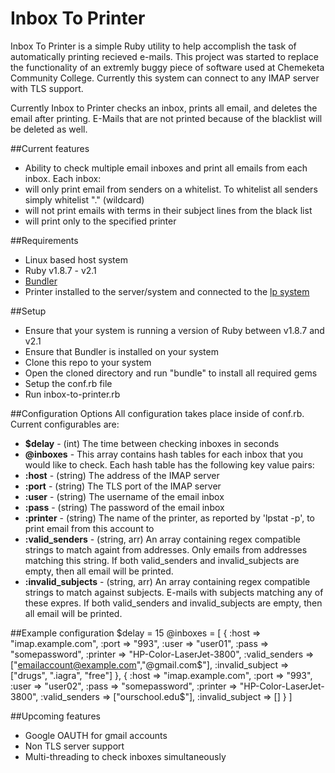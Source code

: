 # Inbox To Printer
Inbox To Printer is a simple Ruby utility to help accomplish the task of automatically printing recieved e-mails. This project was started to replace the functionality of an extremly buggy piece of software used at Chemeketa Community College. Currently this system can connect to any IMAP server with TLS support.

Currently Inbox to Printer checks an inbox, prints all email, and deletes the email after printing. E-Mails that are not printed because of the blacklist will be deleted as well. 

##Current features
* Ability to check multiple email inboxes and print all emails from each inbox. Each inbox:
 * will only print email from senders on a whitelist. To whitelist all senders simply whitelist "." (wildcard)
 * will not print emails with terms in their subject lines from the black list
 * will print only to the specified printer

##Requirements
* Linux based host system
* Ruby v1.8.7 - v2.1
* [Bundler](http://bundler.io/)
* Printer installed to the server/system and connected to the [lp system](http://www.cups.org/documentation.php/options.html)

##Setup
* Ensure that your system is running a version of Ruby between v1.8.7 and v2.1
* Ensure that Bundler is installed on your system
* Clone this repo to your system
* Open the cloned directory and run "bundle" to install all required gems
* Setup the conf.rb file
* Run inbox-to-printer.rb

##Configuration Options
All configuration takes place inside of conf.rb. Current configurables are:
* **$delay** - (int) The time between checking inboxes in seconds
* **@inboxes** - This array contains hash tables for each inbox that you would like to check. Each hash table has the following key value pairs:
 * **:host** - (string) The address of the IMAP server
 * **:port** - (string) The TLS port of the IMAP server
 * **:user** - (string) The username of the email inbox
 * **:pass** - (string) The password of the email inbox
 * **:printer** - (string) The name of the printer, as reported by 'lpstat -p', to print email from this account to
 * **:valid_senders** - (string, arr) An array containing regex compatible strings to match againt from addresses. Only emails from addresses matching this string. If both valid\_senders and invalid\_subjects are empty, then all email will be printed.
 * **:invalid_subjects** - (string, arr) An array containing regex compatible strings to match against subjects. E-mails with subjects matching any of these expres. If both valid\_senders and invalid\_subjects are empty, then all email will be printed.

##Example configuration
    $delay = 15
    @inboxes = [
        {
            :host  => "imap.example.com",
            :port => "993",
            :user => "user01",
            :pass => "somepassword",
            :printer => "HP-Color-LaserJet-3800",
            :valid_senders => ["emailaccount@example.com","@gmail.com$"],
            :invalid_subject => ["drugs", ".iagra", "free"]
        },
        {
            :host  => "imap.example.com",
            :port => "993",
            :user => "user02",
            :pass => "somepassword",
            :printer => "HP-Color-LaserJet-3800",
            :valid_senders => ["ourschool.edu$"],
            :invalid_subject => []
        }
    ]


##Upcoming features
* Google OAUTH for gmail accounts
* Non TLS server support
* Multi-threading to check inboxes simultaneously
